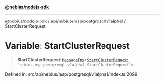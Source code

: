 [**@nebius/nodejs-sdk**](../../../../../../README.md)

---

[@nebius/nodejs-sdk](../../../../../../README.md) / [api/nebius/msp/postgresql/v1alpha1](../README.md) / StartClusterRequest

# Variable: StartClusterRequest

> **StartClusterRequest**: [`MessageFns`](../../../../../../runtime/protos/core/interfaces/MessageFns.md)\<[`StartClusterRequest`](../interfaces/StartClusterRequest.md), `"nebius.msp.postgresql.v1alpha1.StartClusterRequest"`\>

Defined in: src/api/nebius/msp/postgresql/v1alpha1/index.ts:2099
